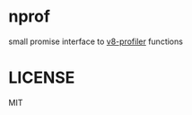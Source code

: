 # nprof

small promise interface to [v8-profiler](https://github.com/node-inspector/v8-profiler) functions

# LICENSE

MIT

